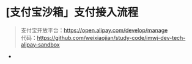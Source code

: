 # [支付宝沙箱」支付接入流程
> 支付宝开放平台：https://open.alipay.com/develop/manage  
> 代码：https://github.com/weixiaojian/study-code/imwj-dev-tech-alipay-sandbox


* 



